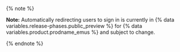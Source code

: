 {% note %}

**Note:** Automatically redirecting users to sign in is currently in {% data variables.release-phases.public_preview %} for {% data variables.product.prodname_emus %} and subject to change.

{% endnote %}
